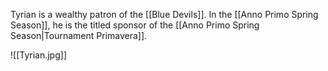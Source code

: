 Tyrian is a wealthy patron of the [[Blue Devils]]. In the [[Anno Primo Spring Season]], he is the titled sponsor of the [[Anno Primo Spring Season|Tournament Primavera]].

![[Tyrian.jpg]]